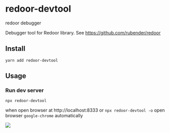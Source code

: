 # redoor-devtool
redoor debugger

Debugger tool for Redoor library. See https://github.com/rubender/redoor

## Install

```yarn add redoor-devtool```

## Usage

### Run dev server

```npx redoor-devtool```

when open browser at http://localhost:8333
or
```npx redoor-devtool -o```
open browser `google-chrome` automatically




<img src="https://github.com/rubender/redoor-devtool/blob/master/logo/screen.png"/>

